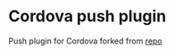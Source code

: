 # Cordova push plugin
Push plugin for Cordova forked from [repo](https://github.com/havesource/cordova-plugin-push)
